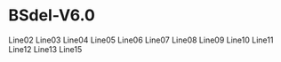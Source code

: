 # BSdel-V6.0
Line02
Line03
Line04
Line05
Line06
Line07
Line08
Line09
Line10
Line11
Line12
Line13
Line15
